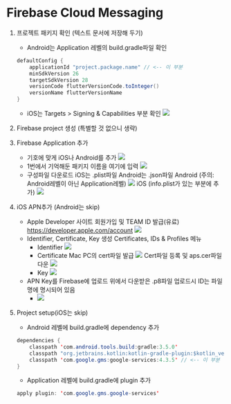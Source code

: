 Firebase Cloud Messaging
===

1. 프로젝트 패키지 확인 (텍스트 문서에 저장해 두기)
    - Android는 Application 레벨의 build.gradle파일 확인
    ```java
    defaultConfig {
        applicationId "project.package.name" // <-- 이 부분
        minSdkVersion 26
        targetSdkVersion 28
        versionCode flutterVersionCode.toInteger()
        versionName flutterVersionName
    }
    ```
    - iOS는 Targets > Signing & Capabilities 부분 확인
    ![](https://i.imgur.com/mxovb34.png)

2. Firebase project 생성 (특별할 것 없으니 생략)
3. Firebase Application 추가
    - 기호에 맞게 iOS나 Android를 추가
    ![](https://i.imgur.com/6o8Mq7F.png)
    - 1번에서 기억해둔 패키지 이름을 여기에 입력
    ![](https://i.imgur.com/Vl0awxV.png)
    - 구성파일 다운로드
      iOS는 .plist파일 Android는 .json파일
      Android (주의: Android레벨이 아닌 Application레벨)
      ![](https://i.imgur.com/3UDhtOa.png)
      iOS (info.plist가 있는 부분에 추가)
      ![](https://i.imgur.com/d7QV4Pz.png)
4. iOS APN추가 (Android는 skip)
    - Apple Developer 사이트 회원가입 및 TEAM ID 발급(유료)
      https://developer.apple.com/account
      ![](https://i.imgur.com/xZeYbni.png)
    - Identifier, Certificate, Key 생성
      Certificates, IDs & Profiles 메뉴
        - Identifier
            ![](https://i.imgur.com/rCB0aYl.png)
        - Certificate
            Mac PC의 cert파일 발급
            ![](https://i.imgur.com/QtXkx73.png)
            Cert파일 등록 및 aps.cer파일 다운
            ![](https://i.imgur.com/zlqyyhj.png)
        - Key
            ![](https://i.imgur.com/L9kBj4d.png)
    - APN Key를 Firebase에 업로드
        위에서 다운받은 .p8파일 업로드시 ID는 파일명에 명시되어 있음
        - ![](https://i.imgur.com/LQRRk6y.png)
5. Project setup(iOS는 skip)
    - Android 레벨에 build.gradle에 dependency 추가
    ```java
    dependencies {
        classpath 'com.android.tools.build:gradle:3.5.0'
        classpath "org.jetbrains.kotlin:kotlin-gradle-plugin:$kotlin_version"
        classpath 'com.google.gms:google-services:4.3.5' // <-- 이 부분
    }
    ```
    - Application 레벨에 build.gradle에 plugin 추가
    ```java
    apply plugin: 'com.google.gms.google-services'
    ```
